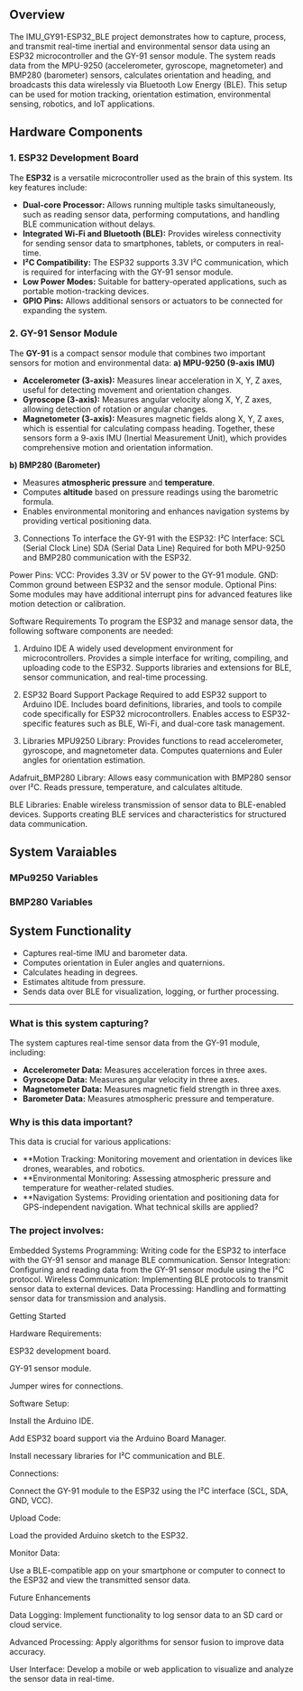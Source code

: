 ## Overview
The IMU_GY91-ESP32_BLE project demonstrates how to capture, process, and transmit real-time inertial and environmental sensor data using an ESP32 microcontroller and the GY-91 sensor module.</b>
The system reads data from the MPU-9250 (accelerometer, gyroscope, magnetometer) and BMP280 (barometer) sensors, calculates orientation and heading, and broadcasts this data wirelessly via Bluetooth Low Energy (BLE).</b>
This setup can be used for motion tracking, orientation estimation, environmental sensing, robotics, and IoT applications.</b>

## Hardware Components
### 1. ESP32 Development Board
The **ESP32** is a versatile microcontroller used as the brain of this system. Its key features include:
- **Dual-core Processor:** Allows running multiple tasks simultaneously, such as reading sensor data, performing computations, and handling BLE communication without delays.
- **Integrated Wi-Fi and Bluetooth (BLE):** Provides wireless connectivity for sending sensor data to smartphones, tablets, or computers in real-time.
- **I²C Compatibility:** The ESP32 supports 3.3V I²C communication, which is required for interfacing with the GY-91 sensor module.
- **Low Power Modes:** Suitable for battery-operated applications, such as portable motion-tracking devices.
- **GPIO Pins:** Allows additional sensors or actuators to be connected for expanding the system.

### 2. GY-91 Sensor Module
The **GY-91** is a compact sensor module that combines two important sensors for motion and environmental data:
**a) MPU-9250 (9-axis IMU)**
- **Accelerometer (3-axis):** Measures linear acceleration in X, Y, Z axes, useful for detecting movement and orientation changes.
- **Gyroscope (3-axis):** Measures angular velocity along X, Y, Z axes, allowing detection of rotation or angular changes.
- **Magnetometer (3-axis):** Measures magnetic fields along X, Y, Z axes, which is essential for calculating compass heading.
Together, these sensors form a 9-axis IMU (Inertial Measurement Unit), which provides comprehensive motion and orientation information.

**b) BMP280 (Barometer)**
- Measures **atmospheric pressure** and **temperature**.
- Computes **altitude** based on pressure readings using the barometric formula.
- Enables environmental monitoring and enhances navigation systems by providing vertical positioning data.

3. Connections
To interface the GY-91 with the ESP32:
I²C Interface:
SCL (Serial Clock Line)
SDA (Serial Data Line)
Required for both MPU-9250 and BMP280 communication with the ESP32.

Power Pins:
VCC: Provides 3.3V or 5V power to the GY-91 module.
GND: Common ground between ESP32 and the sensor module.
Optional Pins: Some modules may have additional interrupt pins for advanced features like motion detection or calibration.

Software Requirements
To program the ESP32 and manage sensor data, the following software components are needed:

1. Arduino IDE
A widely used development environment for microcontrollers.
Provides a simple interface for writing, compiling, and uploading code to the ESP32.
Supports libraries and extensions for BLE, sensor communication, and real-time processing.

2. ESP32 Board Support Package
Required to add ESP32 support to Arduino IDE.
Includes board definitions, libraries, and tools to compile code specifically for ESP32 microcontrollers.
Enables access to ESP32-specific features such as BLE, Wi-Fi, and dual-core task management.

3. Libraries
MPU9250 Library:
Provides functions to read accelerometer, gyroscope, and magnetometer data.
Computes quaternions and Euler angles for orientation estimation.

Adafruit_BMP280 Library:
Allows easy communication with BMP280 sensor over I²C.
Reads pressure, temperature, and calculates altitude.

BLE Libraries:
Enable wireless transmission of sensor data to BLE-enabled devices.
Supports creating BLE services and characteristics for structured data communication.

## System Varaiables

### MPu9250 Variables 
### BMP280 Variables

## System Functionality
- Captures real-time IMU and barometer data.
- Computes orientation in Euler angles and quaternions.
- Calculates heading in degrees.
- Estimates altitude from pressure.
- Sends data over BLE for visualization, logging, or further processing.

---

### What is this system capturing?
The system captures real-time sensor data from the GY-91 module, including:
- **Accelerometer Data:** Measures acceleration forces in three axes.
- **Gyroscope Data:** Measures angular velocity in three axes.
- **Magnetometer Data:** Measures magnetic field strength in three axes.
- **Barometer Data:** Measures atmospheric pressure and temperature.

### Why is this data important?
This data is crucial for various applications:
- **Motion Tracking: Monitoring movement and orientation in devices like drones, wearables, and robotics.
- **Environmental Monitoring: Assessing atmospheric pressure and temperature for weather-related studies.
- **Navigation Systems: Providing orientation and positioning data for GPS-independent navigation.
What technical skills are applied?

### The project involves:
Embedded Systems Programming: Writing code for the ESP32 to interface with the GY-91 sensor and manage BLE communication.
Sensor Integration: Configuring and reading data from the GY-91 sensor module using the I²C protocol.
Wireless Communication: Implementing BLE protocols to transmit sensor data to external devices.
Data Processing: Handling and formatting sensor data for transmission and analysis.

Getting Started

Hardware Requirements:

ESP32 development board.

GY-91 sensor module.

Jumper wires for connections.

Software Setup:

Install the Arduino IDE.

Add ESP32 board support via the Arduino Board Manager.

Install necessary libraries for I²C communication and BLE.

Connections:

Connect the GY-91 module to the ESP32 using the I²C interface (SCL, SDA, GND, VCC).

Upload Code:

Load the provided Arduino sketch to the ESP32.

Monitor Data:

Use a BLE-compatible app on your smartphone or computer to connect to the ESP32 and view the transmitted sensor data.

Future Enhancements

Data Logging: Implement functionality to log sensor data to an SD card or cloud service.

Advanced Processing: Apply algorithms for sensor fusion to improve data accuracy.

User Interface: Develop a mobile or web application to visualize and analyze the sensor data in real-time.
